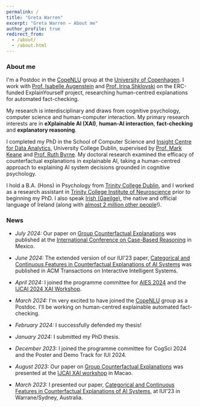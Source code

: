 ```yaml
---
permalink: /
title: "Greta Warren"
excerpt: "Greta Warren – About me"
author_profile: true
redirect_from: 
  - /about/
  - /about.html
---
```


### About me

I'm a Postdoc in the [CopeNLU](https://www.copenlu.com/) group at the [University of Copenhagen](https://www.ku.dk/english/). I work with [Prof. Isabelle Augenstein](https://isabelleaugenstein.github.io/) and [Prof. Irina Shklovski](https://miswritings.org/) on the ERC-funded ExplainYourself project, researching human-centred explanations for automated fact-checking.

My research is interdisciplinary and draws from cognitive psychology, computer science and human-computer interaction.
My primary research interests are in **eXplainable AI (XAI)**, **human-AI interaction**, **fact-checking** and **explanatory reasoning**.

I completed my PhD in the School of Computer Science and [Insight Centre for Data Analytics](https://www.insight-centre.org/), University College Dublin, supervised by [Prof. Mark Keane](https://people.ucd.ie/mark.keane) and [Prof. Ruth Byrne](https://reasoningandimagination.com/).
My doctoral research examined the efficacy of counterfactual explanations in explainable AI, taking a human-centred approach to explaining AI system decisions grounded in cognitive psychology.

I hold a B.A. (Hons) in Psychology from [Trinity College Dublin](https://psychology.tcd.ie/about/), and I worked as a research assistant in [Trinity College Institute of Neuroscience](https://www.tcd.ie/Neuroscience/research/) prior to beginning my PhD. 
I also speak [Irish (Gaeilge)](https://en.wikipedia.org/wiki/Irish_language), the native and official language of Ireland (along with [almost 2 million other people](https://www.cso.ie/en/releasesandpublications/ep/p-cpsr/censusofpopulation2022-summaryresults/educationandirishlanguage/)!).

### News
* *July 2024:* Our paper on [Group Counterfactual Explanations](https://link.springer.com/chapter/10.1007/978-3-031-63646-2_14) was published at the [International Conference on Case-Based Reasoning](https://iccbr2024.org/accepted-papers) in Mexico.

* *June 2024:* The extended version of our IUI'23 paper, [Categorical and Continuous Features in Counterfactual Explanations of AI Systems](https://dl.acm.org/doi/10.1145/3673907) was published in ACM Transactions on Interactive Intelligent Systems.
 
* *April 2024:* I joined the programme committee for [AIES 2024](https://www.aies-conference.com/2024/) and the [IJCAI 2024 XAI Workshop](https://sites.google.com/view/xai2024/).

* *March 2024:* I'm very excited to have joined the [CopeNLU](https://www.copenlu.com/) group as a Postdoc. I'll be working on human-centred explainable automated fact-checking.

* *February 2024:* I successfully defended my thesis!

* *January 2024:* I submitted my PhD thesis.

* *December 2023:* I joined the programme committee for CogSci 2024 and the Poster and Demo Track for IUI 2024.

* *August 2023:* Our paper on [Group Counterfactual Explanations](https://drive.google.com/file/d/1_N-r6CkkR9JRynhLEiTqctZGQefVxZns/view) was presented at the [IJCAI XAI workshop](https://sites.google.com/view/xai2023/home) in Macao.

* *March 2023:* I presented our paper, [Categorical and Continuous Features in Counterfactual Explanations of AI Systems](https://dl.acm.org/doi/abs/10.1145/3581641.3584090), at IUI'23 in Warrane/Sydney, Australia.



